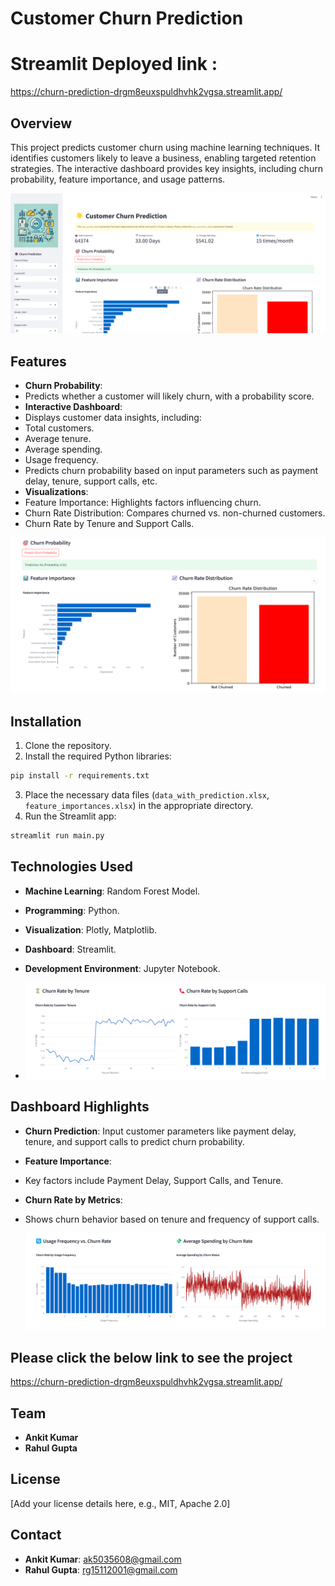 # Customer Churn Prediction

# Streamlit Deployed link : 
https://churn-prediction-drgm8euxspuldhvhk2vgsa.streamlit.app/



## Overview
This project predicts customer churn using machine learning techniques. It identifies customers likely to leave a business, enabling targeted retention strategies. The interactive dashboard provides key insights, including churn probability, feature importance, and usage patterns.

![Dashboard Overview](./1.png)

## Features
- **Churn Probability**:
- Predicts whether a customer will likely churn, with a probability score.
- **Interactive Dashboard**:
- Displays customer data insights, including:
- Total customers.
- Average tenure.
- Average spending.
- Usage frequency.
- Predicts churn probability based on input parameters such as payment delay, tenure, support calls, etc.
- **Visualizations**:
- Feature Importance: Highlights factors influencing churn.
- Churn Rate Distribution: Compares churned vs. non-churned customers.
- Churn Rate by Tenure and Support Calls.

![Feature Importance and Churn Rate Distribution](./2.png)



## Installation
1. Clone the repository.
2. Install the required Python libraries:
```bash
pip install -r requirements.txt
```
3. Place the necessary data files (`data_with_prediction.xlsx`, `feature_importances.xlsx`) in the appropriate directory.
4. Run the Streamlit app:
```bash
streamlit run main.py
```

## Technologies Used
- **Machine Learning**: Random Forest Model.
- **Programming**: Python.
- **Visualization**: Plotly, Matplotlib.
- **Dashboard**: Streamlit.
- **Development Environment**: Jupyter Notebook.

- ![Churn Rate by Metrics](./3.png)

## Dashboard Highlights
- **Churn Prediction**: Input customer parameters like payment delay, tenure, and support calls to predict churn probability.
- **Feature Importance**:
- Key factors include Payment Delay, Support Calls, and Tenure.
- **Churn Rate by Metrics**:
- Shows churn behavior based on tenure and frequency of support calls.
 

  ![Churn Rate by Metrics](./4.png)

## Please click the below link to see the project 

https://churn-prediction-drgm8euxspuldhvhk2vgsa.streamlit.app/


## Team
- **Ankit Kumar**
- **Rahul Gupta**

## License
[Add your license details here, e.g., MIT, Apache 2.0]

## Contact
- **Ankit Kumar**: ak5035608@gmail.com
- **Rahul Gupta**: rg15112001@gmail.com
